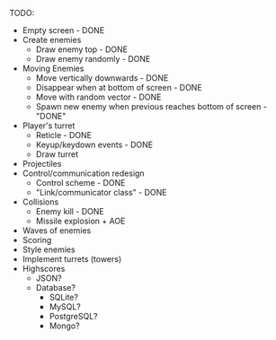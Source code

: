 TODO:
- Empty screen - DONE
- Create enemies
    - Draw enemy top - DONE
    - Draw enemy randomly - DONE
- Moving Enemies
    - Move vertically downwards - DONE
    - Disappear when at bottom of screen - DONE
    - Move with random vector - DONE
    - Spawn new enemy when previous reaches bottom of screen - "DONE"
- Player's turret
    - Reticle - DONE
    - Keyup/keydown events - DONE
    - Draw turret
- Projectiles
- Control/communication redesign
    - Control scheme - DONE
    - "Link/communicator class" - DONE
- Collisions
    - Enemy kill - DONE
    - Missile explosion + AOE
- Waves of enemies
- Scoring
- Style enemies
- Implement turrets (towers)
- Highscores
    - JSON?
    - Database?
        - SQLite?
        - MySQL?
        - PostgreSQL?
        - Mongo?